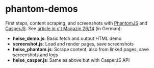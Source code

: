 # phantom-demos
First steps, content scraping, and screenshots with [PhantomJS](http://phantomjs.org/) and [CasperJS](http://casperjs.org/). See [article in c't Magazin 26/14](http://www.heise.de/ct/ausgabe/2014-26-Website-Automatisierung-mit-PhantomJS-und-CasperJS-2464003.html) (in German).

- **heise_demo.js**: Basic fetch and output HTML demo
- **screenshot.js**: Load and render pages, save screenshots
- **heise_phantom.js**: Scrape content, also from linked pages, save screenshots and logs
- **heise_casper.js**: Same as above but with CasperJS API